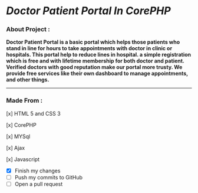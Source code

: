 # ***Doctor Patient Portal In CorePHP***

### About Project :

**Doctor Patient Portal is a basic portal which helps those patients who stand in line for hours to take appointments with doctor in clinic or hospitals. This portal help to reduce lines in hospital. a simple registration which is free and with lifetime membership for both doctor and patient. Verified doctors with good reputation make our portal more trusty. We provide free services like their own dashboard to manage appointments, and other things.**

<hr>

### Made From :


[x] HTML 5 and CSS 3

[x] CorePHP

[x] MYSql

[x] Ajax

[x] Javascript

- [x] Finish my changes
- [ ] Push my commits to GitHub
- [ ] Open a pull request
